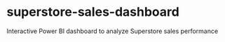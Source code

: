 # superstore-sales-dashboard
Interactive Power BI dashboard to analyze Superstore sales performance
